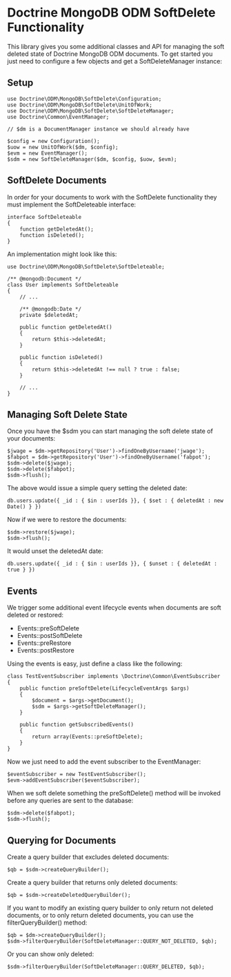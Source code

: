 # Doctrine MongoDB ODM SoftDelete Functionality

This library gives you some additional classes and API for managing the soft deleted state of Doctrine
MongoDB ODM documents. To get started you just need to configure a few objects and get a SoftDeleteManager
instance:

## Setup

    use Doctrine\ODM\MongoDB\SoftDelete\Configuration;
    use Doctrine\ODM\MongoDB\SoftDelete\UnitOfWork;
    use Doctrine\ODM\MongoDB\SoftDelete\SoftDeleteManager;
    use Doctrine\Common\EventManager;

    // $dm is a DocumentManager instance we should already have

    $config = new Configuration();
    $uow = new UnitOfWork($dm, $config);
    $evm = new EventManager();
    $sdm = new SoftDeleteManager($dm, $config, $uow, $evm);

## SoftDelete Documents

In order for your documents to work with the SoftDelete functionality they must implement the
SoftDeleteable interface:

    interface SoftDeleteable
    {
        function getDeletedAt();
        function isDeleted();
    }

An implementation might look like this:

    use Doctrine\ODM\MongoDB\SoftDelete\SoftDeleteable;

    /** @mongodb:Document */
    class User implements SoftDeleteable
    {
        // ...

        /** @mongodb:Date */
        private $deletedAt;

        public function getDeletedAt()
        {
            return $this->deletedAt;
        }
    
        public function isDeleted()
        {
            return $this->deletedAt !== null ? true : false;
        }

        // ...
    }

## Managing Soft Delete State

Once you have the $sdm you can start managing the soft delete state of your documents:

    $jwage = $dm->getRepository('User')->findOneByUsername('jwage');
    $fabpot = $dm->getRepository('User')->findOneByUsername('fabpot');
    $sdm->delete($jwage);
    $sdm->delete($fabpot);
    $sdm->flush();

The above would issue a simple query setting the deleted date:

    db.users.update({ _id : { $in : userIds }}, { $set : { deletedAt : new Date() } })

Now if we were to restore the documents:

    $sdm->restore($jwage);
    $sdm->flush();

It would unset the deletedAt date:

    db.users.update({ _id : { $in : userIds }}, { $unset : { deletedAt : true } })

## Events

We trigger some additional event lifecycle events when documents are soft deleted or restored:

* Events::preSoftDelete
* Events::postSoftDelete
* Events::preRestore
* Events::postRestore

Using the events is easy, just define a class like the following:

    class TestEventSubscriber implements \Doctrine\Common\EventSubscriber
    {
        public function preSoftDelete(LifecycleEventArgs $args)
        {
            $document = $args->getDocument();
            $sdm = $args->getSoftDeleteManager();
        }

        public function getSubscribedEvents()
        {
            return array(Events::preSoftDelete);
        }
    }

Now we just need to add the event subscriber to the EventManager:

    $eventSubscriber = new TestEventSubscriber();
    $evm->addEventSubscriber($eventSubscriber);

When we soft delete something the preSoftDelete() method will be invoked before any queries are sent
to the database:

    $sdm->delete($fabpot);
    $sdm->flush();

## Querying for Documents

Create a query builder that excludes deleted documents:

    $qb = $sdm->createQueryBuilder();

Create a query builder that returns only deleted documents:

    $qb = $sdm->createDeletedQueryBuilder();

If you want to modify an existing query builder to only return not deleted documents, or to only return
deleted documents, you can use the filterQueryBuilder() method:

    $qb = $dm->createQueryBuilder();
    $sdm->filterQueryBuilder(SoftDeleteManager::QUERY_NOT_DELETED, $qb);

Or you can show only deleted:

    $sdm->filterQueryBuilder(SoftDeleteManager::QUERY_DELETED, $qb);